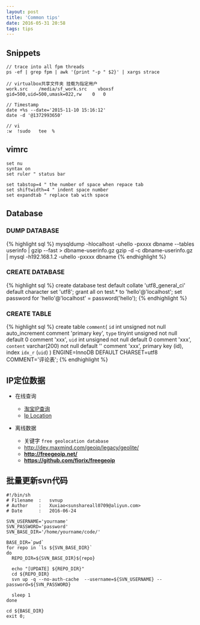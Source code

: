 ```yaml
---
layout: post
title: 'Common tips'
date: 2016-05-31 20:58
tags: tips
---
```



## Snippets  

    // trace into all fpm threads  
    ps -ef | grep fpm | awk '{print "-p " $2}' | xargs strace

    // virtualbox共享文件夹 挂载为指定用户  
    work.src    /media/sf_work.src    vboxsf    gid=500,uid=500,umask=022,rw    0   0

    // Timestamp
    date +%s --date='2015-11-10 15:16:12'
    date -d '@1372993650'

    // vi
    :w  !sudo   tee  %


## vimrc

    set nu
    syntax on
    set ruler " status bar

    set tabstop=4 " the number of space when repace tab
    set shiftwidth=4 " indent space number
    set expandtab " replace tab with space


## Database

### DUMP DATABASE

{% highlight sql %}
mysqldump -hlocalhost -uhello -pxxxx dbname --tables userinfo | gzip --fast > dbname-userinfo.gz
gzip -d -c dbname-userinfo.gz | mysql -h192.168.1.2 -uhello -pxxxx  dbname
{% endhighlight %}


### CREATE DATABASE

{% highlight sql %}
create database test default collate 'utf8_general_ci' default character set 'utf8';
grant all on test.*  to 'hello'@'localhost';
set password for 'hello'@'localhost' = password('hello');
{% endhighlight %}


### CREATE TABLE

{% highlight sql %}
create table `comment`(
    `id` int unsigned not null auto_increment comment 'primary key',
    `type` tinyint unsigned not null default 0 comment 'xxx',
    `uid` int unsigned not null default 0 comment 'xxx',
    `content` varchar(200) not null default '' comment 'xxx',
    primary key (id),
    index `idx_r` (`uid`)
) ENGINE=InnoDB DEFAULT CHARSET=utf8 COMMENT='评论表';
{% endhighlight %}



## IP定位数据  

- 在线查询  
  - [淘宝IP查询](http://ip.taobao.com/ipSearch.php)  
  - [Ip Location](https://www.iplocation.net/)  

- 离线数据  
  - 关键字 `free geolocation database`  
  - <http://dev.maxmind.com/geoip/legacy/geolite/>  
  - **<http://freegeoip.net/>**  
  - **<https://github.com/fiorix/freegeoip>**  


## 批量更新svn代码

    #!/bin/sh
    # Filename  :   svnup
    # Author    :   Xuxiao<sunshareall0709@aliyun.com>
    # Date      :   2016-06-24

    SVN_USERNAME='yourname'
    SVN_PASSWORD='password'
    SVN_BASE_DIR='/home/yourname/code/'

    BASE_DIR=`pwd`
    for repo in `ls ${SVN_BASE_DIR}`
    do
      REPO_DIR=${SVN_BASE_DIR}${repo}

      echo "[UPDATE] ${REPO_DIR}"
      cd ${REPO_DIR}
      svn up -q --no-auth-cache  --username=${SVN_USERNAME} --password=${SVN_PASSWORD}

      sleep 1
    done

    cd ${BASE_DIR}
    exit 0;
